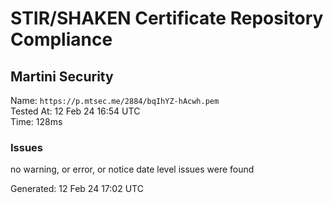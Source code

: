 # STIR/SHAKEN Certificate Repository Compliance

## Martini Security

Name: `https://p.mtsec.me/2884/bqIhYZ-hAcwh.pem`\
Tested At: 12 Feb 24 16:54 UTC\
Time: 128ms

### Issues

no warning, or error, or notice date level issues were found

Generated: 12 Feb 24 17:02 UTC